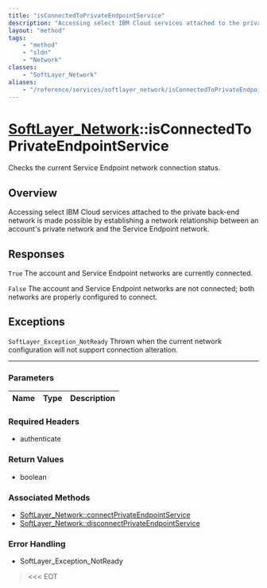 ```yaml
---
title: "isConnectedToPrivateEndpointService"
description: "Accessing select IBM Cloud services attached to the private back-end network is made possible by establishing a network... "
layout: "method"
tags:
    - "method"
    - "sldn"
    - "Network"
classes:
    - "SoftLayer_Network"
aliases:
    - "/reference/services/softlayer_network/isConnectedToPrivateEndpointService"
---
```

# [SoftLayer_Network](/reference/services/SoftLayer_Network)::isConnectedToPrivateEndpointService


Checks the current Service Endpoint network connection status.


## Overview 
Accessing select IBM Cloud services attached to the private back-end network is made possible by establishing a network relationship between an account's private network and the Service Endpoint network. 



<h2>Responses</h2> 

<code>True</code> The account and Service Endpoint networks are currently connected. 

<code>False</code> The account and Service Endpoint networks are not connected; both networks are properly configured to connect. 



<h2>Exceptions</h2> 

<code>SoftLayer_Exception_NotReady</code> Thrown when the current network configuration will not support connection alteration. 





-----

### Parameters 
|Name | Type | Description |
| --- | --- | --- |


### Required Headers
* authenticate


### Return Values
* boolean


### Associated Methods

*  [SoftLayer_Network::connectPrivateEndpointService](/reference/services/SoftLayer_Network/connectPrivateEndpointService )
*  [SoftLayer_Network::disconnectPrivateEndpointService](/reference/services/SoftLayer_Network/disconnectPrivateEndpointService )



### Error Handling

* SoftLayer_Exception_NotReady 

> <<< EOT 




